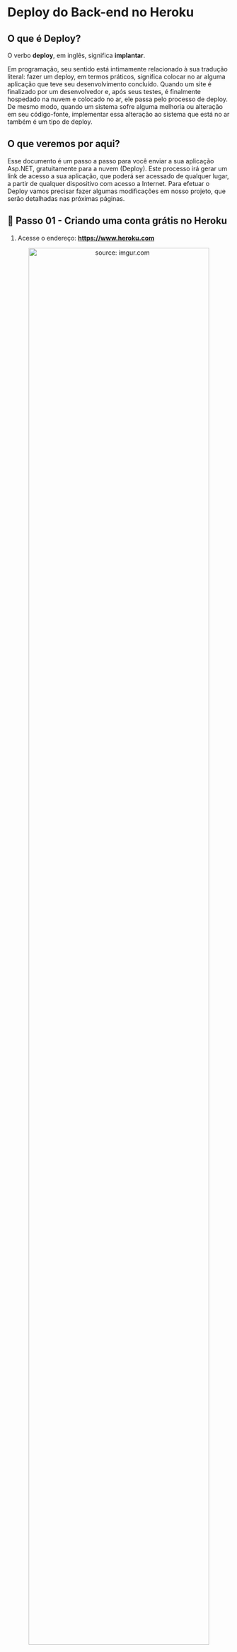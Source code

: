 ﻿<h1>Deploy do Back-end no Heroku</h1>

<h2>O que é Deploy?</h2>

O verbo **deploy**, em inglês, significa **implantar**.

Em programação, seu sentido está intimamente relacionado à sua tradução literal: fazer um deploy, em termos práticos, significa colocar no ar alguma aplicação que teve seu desenvolvimento concluído.
Quando um site é finalizado por um desenvolvedor e, após seus testes, é finalmente hospedado na nuvem e colocado no ar, ele passa pelo processo de deploy.
De mesmo modo, quando um sistema sofre alguma melhoria ou alteração em seu código-fonte, implementar essa alteração ao sistema que está no ar também é um tipo de deploy.

<h2>O que veremos por aqui?</h2>

Esse documento é um passo a passo para você enviar a sua aplicação Asp.NET, gratuitamente para a nuvem (Deploy). Este processo irá gerar um link de acesso a sua aplicação, que poderá ser acessado de qualquer lugar, a partir de qualquer dispositivo com acesso a Internet. 
Para efetuar o Deploy vamos precisar fazer algumas modificações em nosso projeto, que serão detalhadas nas próximas páginas.

<h2>👣 Passo 01 - Criando uma conta grátis no Heroku</h2>



1) Acesse o endereço: **https://www.heroku.com**

<div align="center"><img  src="https://i.imgur.com/9lFOzru.png" title="source: imgur.com" width="90%"/></div>

2. Crie a sua conta grátis no Heroku clicando no botão **SIGN UP FOR FREE**.

3. Preencha os dados do formulário e clique no botão **CREATE FREE ACCOUNT**.

   <div align="center"><img src="https://i.imgur.com/yp46vWx.png" title="source: imgur.com" width="80%"/></div>

4. Será exibida a mensagem abaixo informando que você receberá uma mensagem no seu e-mail para ativar a sua conta no Heroku. Acesse o seu e-mail e ative a sua conta.

   <div align="center"><img src="https://i.imgur.com/d1YV3RK.png" title="source: imgur.com" width="80%"/></div>

5. O e-mail que você receberá será semelhante a imagem abaixo. Clique no link indicado em vermelho para ativar a sua nova conta

   <div align="center"><img src="https://i.imgur.com/cgeQPVF.png" title="source: imgur.com" width="85%"/></div>

6. Será aberta a janela abaixo para criar a senha da sua conta. Crie uma senha e clique no botão **SET PASSWORD AND LOGIN**.

   <div align="center"><img src="https://i.imgur.com/j3hWcWD.png" title="source: imgur.com" width="80%"/></div>

| <img src="https://i.imgur.com/hOgWvSc.png" title="source: imgur.com" width="70px"/> | <p align="justify"> **ATENÇÃO:**  *A senha deve ter no mínimo 8 caracteres e pelo menos 1 letra maiúscula, 1 caracter especial e 1 numero*. </p> |
| ------------------------------------------------------------ | ------------------------------------------------------------ |

7. Será exibida a tela de Boas Vindas. Clique no botão **CLICK HERE TO PROCEED**.

   <div align="center"><img src="https://i.imgur.com/0RtgWeI.png?1" title="source: imgur.com" /></div>

8. Na próxima tela, concorde com os termos de uso da plataforma clicando no botão **Accept**.

   <div align="center"><img src="https://i.imgur.com/0pRIHhl.png" title="source: imgur.com" /></div>

9. Você será redirecionado para o **Dashboard do Heroku**. Agora você está pronto para criar as suas aplicações na Nuvem do Heroku.

   <div align="center"><img src="https://i.imgur.com/MtxGolw.png" title="source: imgur.com" /></div>

| <img src="https://i.imgur.com/hOgWvSc.png" title="source: imgur.com" width="70px"/> | <p align="justify"> **ATENÇÃO:**  *Conclua todas etapas do processo de criação da conta no Heroku antes de avançar para o próximo passo do Deploy*. </p> |
| ------------------------------------------------------------ | ------------------------------------------------------------ |

<br /><br /><br />

10. Caso o Heroku exiba a mensagem abaixo, solicitando a ativação do **MFA (Multi-Factor Authentication)**, não habilite esta opção. Clique no link **Later**, como mostra a figura abaixo, no item marcado em vermelho.

    <div align="center">
    <img src="https://i.imgur.com/OejMn66.png" title="source: imgur.com" /></div>



| <img src="https://i.imgur.com/hOgWvSc.png" title="source: imgur.com" width="200px"/> | <p align="justify"> **ATENÇÃO:**  *Não habilite em sua conta no Heroku a opção MFA (Multi-Factor Authentication), ou seja, o login em 2 etapas. Em alguns servidores não é possível efetuar login via Heroku Client com o MFA habilitado*. </p> |
| ------------------------------------------------------------ | ------------------------------------------------------------ |

<br /><br />

<h2>👣 Passo 02 - Instalação do Node.js</h2>



1) Acesse o endereço: **https://nodejs.org/en/**

<div align="center"><img src="https://i.imgur.com/t6mCAGb.png" title="source: imgur.com" /></div>

2. Faça o download da última versão LTS disponível do Node.js e instale no seu computador. 

| <img src="https://i.imgur.com/hOgWvSc.png" title="source: imgur.com" width="120px"/> | <p align="justify"> **ATENÇÃO:** No momento em que este e-book foi escrito, a versão LTS mais atual do Node.js era a versão 16.13.0. Hoje pode ser que a versão mais atual seja outra* </p> |
| ------------------------------------------------------------ | ------------------------------------------------------------ |



| <img src="https://i.imgur.com/RfjtOFi.png" title="source: imgur.com" width="72px"/> | <p align="justify"> **DICA:** *Caso você tenha alguma dúvida quanto a instalação do Node.js, consulte o Guia de Instalação do Node. </p> |
| ------------------------------------------------------------ | ------------------------------------------------------------ |

<br /><br /><br /><br /><br /><br /><br />

<h2>👣 Passo 03 - Instalação do Heroku Client</h2>



Para instalar e executar os comandos do Heroku Client usaremos o **Prompt de comando do Windows (cmd)**. 

1) Para instalar, execute o atalho <img width="50" src="https://i.imgur.com/JpqKaVh.png" title="source: imgur.com" /> para abrir a janela **Executar**.

<div align="center"><img src="https://i.imgur.com/uDHCB0H.png" title="source: imgur.com" width=55%"/></div>

2) Digite o comando **cmd** para abrir o **Prompt de comando do Windows**

3) Antes de instalar o **Heroku Client**, verifique se o Node já está instalado através do comando: 

```bash
npm -version
```

<div align="justify"><img src="https://i.imgur.com/sfHThTC.png" title="source: imgur.com" /></div>

** A versão pode ser diferente da imagem*

4) Caso não esteja instalado, volte ao passo **Instalação do Node.js**. 
5) Para instalar o **Heroku Client** digite o comando: 

```bash
npm i -g heroku
```

<div align="center"><img  src="https://i.imgur.com/rcsDAZ0.png" title="source: imgur.com" /></div>

6) Confirme a instalação do Heroku Client através do comando: 

```bash
heroku version
```

<div align="center"><img src="https://i.imgur.com/MO23QyV.png" title="source: imgur.com" /></div>

**A versão pode ser diferente da imagem*

<br />
   
<h2>👣 Passo 04 - Atualizando o projeto para uso de Task e métodos assincronos</h2>
   
   Como vamos trabalhar com um banco de dados remoto precisamos garantir que nossso projeto trabalhe com métodos assincronos,
   
   onde atraves da palavra reservada await e do uso de objetos do tipo task podemos garantir que as proximas instruções só serão realizadas quando a requisição para o banco for realizada, atualize as camadas abaixo do seu projeto
 
 <h4>AppContext.cs</h4>   
   
```c#
 
 using blogPessoal.Model;
using Microsoft.EntityFrameworkCore;
using System;
using System.Collections.Generic;
using System.Linq;
using System.Threading.Tasks;

namespace blogPessoal.Data
{
    public class AppContext : DbContext
    {

        public AppContext(DbContextOptions<AppContext> options) : base(options)
        {

        }

        protected override void OnModelCreating(ModelBuilder modelBuilder)
        {
            modelBuilder.Entity<Postagem>()
            .HasOne(p => p.Tema)
            .WithMany(b => b.Postagem);
        }

        public DbSet<Tema> Temas { get; set; }
        public DbSet<Postagem> Postagens { get; set; }

        public DbSet<User> Users { get; set; }
    }
}  
   
```
    
 <h4>IUserRepository.cs</h4> 
   
```c#
   
using blogPessoal.Model;
using System;
using System.Collections.Generic;
using System.Linq;
using System.Threading.Tasks;

namespace blogPessoal.Repository
{
    public interface IUserRepository
    {
        User GetUserName(string usuario, string senha);


        Task<User> CreateUser(User user);


    }
}   
   
```
   
<h4>ITemaRepository.cs</h4>    
   
```c#

using blogPessoal.Model;
using System;
using System.Collections.Generic;
using System.Linq;
using System.Threading.Tasks;

namespace blogPessoal.Repository
{
    public interface ITemaRepository
    {
        List<Tema> GetAll();

        Task<Tema> GetById(int Id);

        List<Tema> GetByDescricao(string descricao);

        Task<Tema> Create(Tema tema);

        Task<Tema> Update(Tema tema);

        Task<Tema> Delete(int Id);
    }
}
   
```
   

<h4>IPostagemRepository.cs</h4> 
   
```c#
   
using blogPessoal.Model;
using System;
using System.Collections.Generic;
using System.Linq;
using System.Threading.Tasks;

namespace blogPessoal.Repository
{
    public interface IPostagemRepository
    {
        List<Postagem> GetAll();

        Task<Postagem> GetById(int Id);

        List<Postagem> GetTitulo(string Titulo);

        Task<Postagem> Create(Postagem postagem);

        Task<Postagem> Update(Postagem postagem);

        Task<Postagem> Delete(int Id);
    }
}
   
```
 

<h4>UserRepository.cs</h4> 
   
```c#
using blogPessoal.Data;
using blogPessoal.Model;
using Microsoft.EntityFrameworkCore;
using System.Linq;
using System.Text;
using System.Threading.Tasks;

namespace blogPessoal.Repository
{
    public class UserRepository : IUserRepository
    {
        public readonly Data.AppContext _context;

        public UserRepository(Data.AppContext context)
        {
            _context = context;
        }

        public async Task<User> CreateUser(User user)
        {
            var aux = await _context.Users.FirstOrDefaultAsync(c => c.Id.Equals(user.Id));
            if (aux != null)
            {
                return null;
            }
            else
            {

                var valueBytes = Encoding.UTF8.GetBytes(user.Senha);
                user.Senha = System.Convert.ToBase64String(valueBytes);
                _context.Users.AddAsync(user);
                await _context.SaveChangesAsync();

                return user;
            }

        }

        public User GetUserName(string usuario, string senha)
        {

            Task<User> UserReturn = _context.Users.Where(u => u.Usuario == usuario).FirstOrDefaultAsync();
            var valueBytes = System.Convert.FromBase64String(UserReturn.Result.Senha);
            string passwordDecode = Encoding.UTF8.GetString(valueBytes);
            if (passwordDecode == senha)
            {
                return UserReturn.Result;
            }
            else
            {
                return null;
            }



        }
    }
}   
   
```
   

<h4>TemaRepository.cs</h4> 
   
```c#

using blogPessoal.Model;
using Microsoft.EntityFrameworkCore;
using System.Collections.Generic;
using System.Linq;
using System.Threading.Tasks;

namespace blogPessoal.Repository.impl
{
    public class TemaRepository : ITemaRepository
    {
        public readonly Data.AppContext _context;

        public TemaRepository(Data.AppContext context)
        {
            _context = context;
        }

        public async Task<Tema> Create(Tema tema)
        {
            var aux = await _context.Temas.FirstOrDefaultAsync(c => c.Id.Equals(tema.Id));
            if (aux != null)
                return aux;
            _context.Temas.AddAsync(tema);
            await _context.SaveChangesAsync();

            return tema;
        }

        public async Task<Tema> Delete(int id)
        {
            var temaDelete = await _context.Temas.FindAsync(id);
            _context.Temas.Remove(temaDelete);
            await _context.SaveChangesAsync();

            return null;
        }

        public async Task<Tema> GetById(int Id)
        {
            try
            {
                var TemaReturn = await _context.Temas.FirstAsync(i => i.Id == Id);
                return TemaReturn;
            }
            catch
            {
                return null;
            }
        }

        public List<Tema> GetAll()
        {
            return _context.Temas.ToListAsync().Result;
        }

        public List<Tema> GetByDescricao(string descricao)
        {
            var TemaReturn = _context.Temas.Where(p => p.Descricao.ToLower().Contains(descricao.ToLower())).ToListAsync().Result;
            return TemaReturn;
        }

        public async Task<Tema> Update(Tema tema)
        {
            _context.Entry(tema).State = EntityState.Modified;
            await _context.SaveChangesAsync();

            return tema;
        }
    }
}
   
```
   
<h4>PostagemRepository.cs</h4> 
   
```c#
using blogPessoal.Data;
using blogPessoal.Model;
using Microsoft.EntityFrameworkCore;
using System.Collections.Generic;
using System.Linq;
using System.Threading.Tasks;

namespace blogPessoal.Repository
{
    public class PostagemRepository : IPostagemRepository
    {
        public readonly Data.AppContext _context;
        private readonly ITemaRepository temaRepository;

        public PostagemRepository(AppContext context, ITemaRepository temaRepository)
        {
            _context = context;
            this.temaRepository = temaRepository;

        }

        public async Task<Postagem> Create(Postagem postagem)
        {


            var aux = await _context.Postagens.FirstOrDefaultAsync(c => c.Id.Equals(postagem.Id));
            if (aux != null)
                return aux;

            if (postagem.Tema != null)
                postagem.Tema = await this.temaRepository.Create(postagem.Tema);

            _context.Postagens.AddAsync(postagem);
            await _context.SaveChangesAsync();

            return postagem;
        }


        public async Task<Postagem> Delete(int id)
        {
            var postagemDelete = await _context.Postagens.FindAsync(id);
            _context.Postagens.Remove(postagemDelete);
            await _context.SaveChangesAsync();

            return null;
        }

        public List<Postagem> GetAll()
        {
            return _context.Postagens.Include(p => p.Tema).ToListAsync().Result;
        }

        public async Task<Postagem> GetById(int id)
        {
            try
            {
                var PostagemReturn = await _context.Postagens.Include(p => p.Tema).FirstAsync(i => i.Id == id);
                return PostagemReturn;
            }
            catch
            {
                return null;
            }

        }

        public List<Postagem> GetTitulo(string Titulo)
        {
            var PostagemReturn = _context.Postagens.Include(p => p.Tema).Where(p => p.Titulo.ToLower().Contains(Titulo.ToLower())).ToListAsync();
            return PostagemReturn.Result;
        }

        public async Task<Postagem> Update(Postagem postagem)
        {
            if (postagem.Tema != null)
                postagem.Tema = await this.temaRepository.Create(postagem.Tema);

            _context.Entry(postagem).State = EntityState.Modified;
            await _context.SaveChangesAsync();

            return postagem;

        }
    }
}   
   
```

<h4>UserController.cs</h4> 
 
   
```c#

using blogPessoal.Model;
using blogPessoal.Repository;
using blogPessoal.Service;
using Microsoft.AspNetCore.Authorization;
using Microsoft.AspNetCore.Mvc;
using System.Threading.Tasks;

namespace blogPessoal.Controllers
{
    [Route("api/[controller]")]
    [ApiController]
    public class UserController : ControllerBase
    {

        private readonly IUserRepository _userRepository;


        public UserController(IUserRepository userRepository)
        {
            _userRepository = userRepository;

        }

        [HttpPost]
        [Route("login")]
        [AllowAnonymous]
        public ActionResult<dynamic> Login([FromBody] User model)
        {

            var user = _userRepository.GetUserName(model.Usuario, model.Senha);
            if (user == null)
                return Unauthorized(new { message = "Usuário ou senha inválidos" });
            else
            {
                var userResult = new User { Id = user.Id, Nome = user.Nome, Usuario = user.Usuario, Senha = "" };

                var token = TokenService.GenerateToken(userResult);
                return new
                {
                    user = userResult,
                    token = "Bearer " + token
                };
            }
        }


        [HttpPost]
        [Route("cadastrar")]
        [AllowAnonymous]
        public async Task<ActionResult<User>> Cadastrar([FromBody] User user)
        {

            var newBook = await _userRepository.CreateUser(user);
            return newBook;

        }

    }

}
   
```
   
<h4>TemaController.cs</h4> 
   
```c#
 
using blogPessoal.Model;
using blogPessoal.Repository;
using Microsoft.AspNetCore.Authorization;
using Microsoft.AspNetCore.Mvc;
using System.Collections.Generic;
using System.Threading.Tasks;

namespace blogPessoal.Controllers
{
    [Route("api/[controller]")]
    [ApiController]
    public class TemaController : ControllerBase
    {
        private readonly ITemaRepository _temaRepository;

        public TemaController(ITemaRepository temaRepository)
        {
            _temaRepository = temaRepository;
        }

        [HttpGet]
        [Authorize]
        public List<Tema> GetAllTemas()
        {
            return _temaRepository.GetAll();
        }

        [HttpGet("{id}")]
        [Authorize]
        public async Task<ActionResult<Tema>> GetByIdTema(int id)
        {
            var tema = await _temaRepository.GetById(id);
            if (tema == null)
            {
                return NotFound();
            }
            else
            {
                return Ok(tema);
            }

        }


        [HttpGet("descricao/{descricao}")]
        [Authorize]
        public List<Tema> GetByDescricao(string descricao)
        {
            return _temaRepository.GetByDescricao(descricao);
        }

        [HttpPost]
        [Authorize]
        public async Task<ActionResult<Tema>> PostTema([FromBody] Tema tema)
        {
            var temaReturn = await _temaRepository.Create(tema);
            return CreatedAtAction(nameof(GetAllTemas), new { id = temaReturn.Id }, temaReturn);
        }

        [HttpPut]
        [Authorize]
        public async Task<ActionResult> PutTema([FromBody] Tema tema)
        {

            if (tema.Id == 0)
                return BadRequest();
            else
            {
                var temaUpdate = await _temaRepository.Update(tema);

                return Ok(temaUpdate);

            }

        }

        [HttpDelete("{id}")]
        [Authorize]
        public async Task<ActionResult> DeleteTema(int id)
        {
            var temaToDelete = await _temaRepository.GetById(id);

            if (temaToDelete == null)
                return NotFound();

            await _temaRepository.Delete(temaToDelete.Id);
            return NoContent();


        }
    }

}
   
```
   
<h4>PostagemController.cs</h4> 
   
```c#

using blogPessoal.Model;
using blogPessoal.Repository;
using Microsoft.AspNetCore.Authorization;
using Microsoft.AspNetCore.Mvc;
using System.Collections.Generic;
using System.Threading.Tasks;

namespace blogPessoal.Controllers
{
    [Route("api/[controller]")]
    [ApiController]
    public class PostagemController : ControllerBase
    {

        private readonly IPostagemRepository _postagemRepository;

        public PostagemController(IPostagemRepository postagemRepository)
        {
            _postagemRepository = postagemRepository;
        }

        [HttpGet]
        [Authorize]
        public List<Postagem> GetAllPostagens()
        {
            return _postagemRepository.GetAll();
        }

        [HttpGet("{id}")]
        [Authorize]
        public async Task<ActionResult<Postagem>> GetByIdPostagem(int id)
        {
            var postagem = await _postagemRepository.GetById(id);
            if (postagem == null)
            {
                return NotFound();
            }
            else
            {
                return Ok(postagem);
            }
        }

        [HttpGet("titulo/{titulo}")]
        [Authorize]
        public List<Postagem> GetByTituloPostagem(string titulo)
        {
            return _postagemRepository.GetTitulo(titulo);
        }

        [HttpPost]
        public async Task<ActionResult<Tema>> PostPostagem([FromBody] Postagem postagem)
        {
            var newPostagem = await _postagemRepository.Create(postagem);
            return Ok(newPostagem);
        }


        [HttpDelete("{id}")]
        [Authorize]
        public async Task<ActionResult> DeletePostagem(int id)
        {
            var postagemToDelete = await _postagemRepository.GetById(id);

            if (postagemToDelete == null)
                return NotFound();

            await _postagemRepository.Delete(postagemToDelete.Id);
            return NoContent();


        }

        [HttpPut]
        [Authorize]
        public async Task<ActionResult<Postagem>> PutPostagem([FromBody] Postagem postagem)
        {
            if (postagem.Id <= 0)
                return BadRequest();

            var postagemResult = await _postagemRepository.Update(postagem);

            return Ok(postagemResult);
        }
    }
}
   
```
 

<h2>👣 Passo 05 - Adicionar a Dependência do PostgreSQL no projeto</h2>


O Heroku, na sua versão gratuita, utiliza o **PostgreSQL** como **SGBD**.  Estamos utilizando o **SQL-Server** para desenvolver o Blog Pessoal. Ambos são Banco de dados Relacionais e graças ao **Entity Framework Core **, não será necessário realizar nenhuma alteração no código do nosso aplicativo. A única mudança necessária, além de adicionar a **Dependência no nuget**,  e configurar a aplicação para utilizar o PostgreSQL. 

<div align="left"><img src="https://i.imgur.com/b3khcJI.png" title="source: imgur.com" width="25px"/> <a href="https://www.postgresql.org/" target="_blank"><b>Site Oficial: PostgreSQL</b></a></div>

1. clique com botão direito sobre dependência 
2. clique em gerenciar pacotes do Nuget

<div align="center"><img src="https://i.imgur.com/biUST6C.png" title="source: imgur.com" /></div>    

<br />

3. procure por Npgsql.EntityFrameworkCore.PostgreSQL e instale a versão 5.0.1

<div align="center"><img src="https://i.imgur.com/gcAd13C.png" title="source: imgur.com" /></div>    

<h2>👣 Passo 06 - Configurar o Banco de Dados</h2>
   
   

A Configuração do Banco de dados Local é diferente da configuração que será utilizada no Heroku. 

No passo anterior, adicionamos a Dependência do PostgreSQL no projeto, neste passo vamos configurar a aplicação para acessar o Banco de dados remoto no Heroku.

### Editando StartUp.cs

1.  Edite o arquivo **StartUp.cs** como o codigo abaixo.

```c#
using blogPessoal.Data;
using blogPessoal.Repository;
using blogPessoal.Repository.impl;
using Microsoft.AspNetCore.Authentication.JwtBearer;
using Microsoft.AspNetCore.Builder;
using Microsoft.AspNetCore.Hosting;
using Microsoft.EntityFrameworkCore;
using Microsoft.Extensions.Configuration;
using Microsoft.Extensions.DependencyInjection;
using Microsoft.Extensions.Hosting;
using Microsoft.IdentityModel.Tokens;
using Microsoft.OpenApi.Models;

using System.Text;


namespace blogPessoal
{
    public class Startup
    {
        public Startup(IConfiguration configuration)
        {
            Configuration = configuration;
        }

        public IConfiguration Configuration { get; }

        // This method gets called by the runtime. Use this method to add services to the container.
        public void ConfigureServices(IServiceCollection services)
        {

            services.AddCors();
            services.AddControllers();

            var key = Encoding.ASCII.GetBytes(Settings.Secret);
            services.AddAuthentication(x =>
            {
                x.DefaultAuthenticateScheme = JwtBearerDefaults.AuthenticationScheme;
                x.DefaultChallengeScheme = JwtBearerDefaults.AuthenticationScheme;
            })
            .AddJwtBearer(x =>
            {
                x.RequireHttpsMetadata = false;
                x.SaveToken = true;
                x.TokenValidationParameters = new TokenValidationParameters
                {
                    ValidateIssuerSigningKey = true,
                    IssuerSigningKey = new SymmetricSecurityKey(key),
                    ValidateIssuer = false,
                    ValidateAudience = false
                };
            });

            services.AddEntityFrameworkNpgsql()
            .AddDbContext<AppContext>(options => options.UseNpgsql(Configuration.GetConnectionString("DefaultConnection")));
            services.AddScoped<IPostagemRepository, PostagemRepository>();
            services.AddScoped<ITemaRepository, TemaRepository>();
            services.AddScoped<IUserRepository, UserRepository>();
            services.AddControllers();
            services.AddSwaggerGen(c =>
            {
                c.SwaggerDoc("v1", new OpenApiInfo { Title = "blogPessoal", Version = "v1" });
            });
        }

        // This method gets called by the runtime. Use this method to configure the HTTP request pipeline.
        public void Configure(IApplicationBuilder app, IWebHostEnvironment env, Data.AppContext context)
        {
            context.Database.EnsureCreated();
            app.UseDeveloperExceptionPage();
            app.UseSwagger();
            app.UseSwaggerUI(c => c.SwaggerEndpoint("/swagger/v1/swagger.json", "blogPessoal v1"));

            if (env.IsDevelopment())
            {
                context.Database.EnsureCreated();
                app.UseDeveloperExceptionPage();
                app.UseSwagger();
                app.UseSwaggerUI(c => c.SwaggerEndpoint("/swagger/v1/swagger.json", "blogPessoal v1"));
            }
         
            app.UseHttpsRedirection();

            app.UseRouting();

            app.UseCors(x => x
                 .AllowAnyOrigin()
                 .AllowAnyMethod()
                 .AllowAnyHeader());

            app.UseAuthentication();
            app.UseAuthorization();

            app.UseEndpoints(endpoints =>
            {
                endpoints.MapControllers();
            });
        }
    }
}
```

### Explicando o código

2.  Você devera trocar o conector do banco de dados SQL-Server para o UseNpgsql

```c#
 services.AddEntityFrameworkNpgsql()
            .AddDbContext<AppContext>(options => options.UseNpgsql(Configuration.GetConnectionString("DefaultConnection")));
```

3. Você deverá colocar o código de criação do banco/criação do swagger fora do if de verificação de ambiente de desenvolvimento.

```c#
 context.Database.EnsureCreated();
            app.UseDeveloperExceptionPage();
            app.UseSwagger();
            app.UseSwaggerUI(c => c.SwaggerEndpoint("/swagger/v1/swagger.json", "blogPessoal v1"));
```

### Editando appsettings.json

1. Edite o arquivo **appsettings.json** como o codigo abaixo.

```json
{
  "ConnectionStrings": {
    "DefaultConnection": "Host=ec2-3-209-61-239.compute-1.amazonaws.com;Port=5432;Pooling=true;Database=df7doa9h5c6c56;User Id=cjsxoutsklffoo;Password=40d9fa09eeb19c297dc87529c39a376446b35dc2b06ec136d1df755730b64a8f;SSL Mode=Require;TrustServerCertificate=True;"
  },
  "Logging": {
    "LogLevel": {
      "Default": "Information",
      "Microsoft": "Warning",
      "Microsoft.Hosting.Lifetime": "Information"
    }
  },
  "AllowedHosts": "*"
}
```



<h2>👣 Passo 07 - Deploy com o Git</h2>

Vamos preparar o nosso repositório local para subir a aplicação para o Heroku utilizando o Git.

1. Abra pasta do seu projeto BlogPessoal
2.  Para saber que esta na pasta certa identifique o arquivo **appsettings.json**.

<div align="left"><img src="https://i.imgur.com/DCHSRSf.png" title="source: imgur.com" /></div>

4. Abra a pasta **deploy_blogpessoal** e verifique se existe uma pasta chamada **.git**. Caso ela exista, apague esta pasta. **Esta pasta estará presente <u>APENAS</u> se você inicializou o git dentro da pasta do projeto.**

<div align="left"><img src="https://i.imgur.com/DCHSRSf.png" title="source: imgur.com" /></div>

7. Caso esta pasta não esteja sendo exibida, na janela do Windows Explorer, clique na **Guia Exibir** e na sequência no botão **Opções**. Na janela **Opções de Pasta**, na **Guia Modo de Exibição**, no item **Configurações avançadas**, localize a opção: **Pastas e arquivos ocultos** e marque a opção **Mostrar arquivos, pastas e unidades ocultas** (como mostra a figura abaixo). Em seguida clique em **OK** para concluir.

<div align="center"><img width="340px" src="https://i.imgur.com/n8hQu12.png" title="source: imgur.com" /></div>

8. Execute o atalho <img width="80" src="https://i.imgur.com/JpqKaVh.png" title="source: imgur.com" /> para abrir a janela Executar

<div align="center"><img src="https://i.imgur.com/ISBwaaK.png" title="source: imgur.com" /></div>

9. Digite o comando abaixo para abrir o **Prompt de Comando do Windows**:

```
cmd
```

10. Na pasta **deploy_blogpessoal**, no **Windows Explorer**, copie o caminho da pasta conforme a figura abaixo:

<div align="center"><img src="https://i.imgur.com/pUs2wYc.png" title="source: imgur.com" /></div>

11. No Prompt de comando do Windows digite o comando cd e cole na frente do comando o caminho copiado: 

```
cd C:\Users\DELL\Desktop\asp.net curso\deploy\blog-pessoal-aspnet-core\blogPessoal\blogPessoal
```

**o nome da pasta pode ser diferente*

| <img src="https://i.imgur.com/vVDBDG0.png" title="source: imgur.com" width="200px"/> | **ALERTA DE BSM:** *Mantenha a Atenção aos Detalhes ao iniciar o Deploy pelo Git. A partir deste ponto, todos os comandos do Git e do Heroku Client devem ser executados via Prompt de Comando do Windows (CMD), dentro da pasta deploy-blogpessoal.* |
| ------------------------------------------------------------ | :----------------------------------------------------------- |

12. Digite a sequência de comandos abaixo para inicializar o seu repositório local para efetuar o Deploy no Heroku:

```
git init
```

<br />

<h2>👣 Passo 8 - Login no Heroku</h2>

1. Digite o comando: 

```
heroku login
```

<div><img src="https://i.imgur.com/pvygxsZ.png" title="source: imgur.com" /></div>

<br /><br /><br /><br /><br /><br />

2. Será aberta a janela abaixo. Clique no botão **Log in**

<div align="center"><img src="https://i.imgur.com/PXR6hFW.png" title="source: imgur.com" /></div>

3. Após efetuar o login na sua conta, será exibida a janela abaixo. 

<div align="center"><img src="https://i.imgur.com/i6VMoMp.png" title="source: imgur.com" /></div>

4. Volte para o Prompt de comando para continuar o Deploy.

<div align="center"><img src="https://i.imgur.com/IjyMzrH.png" title="source: imgur.com" /></div>

<br /><br />

<h2>👣 Passo 9 - Criar um novo projeto no Heroku</h2>



Para criar um novo projeto na sua conta do Heroku, digite o comando abaixo, onde o **nomedoprojeto** deve ser substituído por um nome (escolhido por você), que esteja disponível no Heroku.

```
heroku create nomedoprojeto --buildpack https://github.com/UCSFCDHI/heroku-dotnet-5.0.git
```

| <img src="https://i.imgur.com/hOgWvSc.png" title="source: imgur.com" width="200px"/> | <p align="justify"> **ATENÇÃO:** *O NOME DO PROJETO NÃO PODE CONTER LETRAS MAIUSCULAS, NUMEROS OU CARACTERES ESPECIAIS. ALÉM DISSO ELE PRECISA SER ÚNICO DENTRO DA PLATAFORMA HEROKU. </p> |
| ------------------------------------------------------------ | ------------------------------------------------------------ |

Se o nome escolhido já existir, será exibida a mensagem abaixo:

<div><img src="https://i.imgur.com/L7ayFaz.png" title="source: imgur.com" /></div>

Se o nome escolhido for aceito, será exibida a mensagem abaixo:

<div><img src="https://i.imgur.com/P0KazWd.png" title="source: imgur.com" /></div>



<h2>👣Passo 10 - Efetuar o Deploy</h2>

1. Para concluir o Deploy, digite o comando: 

```
git add .
git commit -m “Deploy inicial - Blog Pessoal”
git push heroku master
```

2. Ao finalizar o Deploy, será exibida a mensagem **BUILD SUCESS** (destacado em verde na imagem) e será exibido o endereço (**https://nomedoprojeto.herokuapp.com**) para acessar a API na Internet (destacado em amarelo na imagem)

<div align="center"><img src="https://i.imgur.com/VGoSZth.png" title="source: imgur.com" /></div>



<h2>👣 Passo 11 - Adicionar o Banco de dados no Heroku</h2>



Acesse o link https://elements.heroku.com/addons/heroku-postgresql

ou procure no google por /heroku-postgresql

<div align="center"><img src="https://i.imgur.com/q9rc2Xj.png" title="source: imgur.com" /></div>



1. Escolha a versão de desenvolvimento e clique no botão install heroku postgress

<div align="center"><img src="https://i.imgur.com/VA2otiu.png" title="source: imgur.com" /></div>

2. Escolha o repositório que foi criado anteriormente, buscando pelo nome do repositório.

<div align="center"><img src="https://i.imgur.com/kb6Z92G.png" title="source: imgur.com" /></div>

4. Abra o Data e escolha o banco de dados que está linkado a sua aplicação.

<div align="center"><img src="https://i.imgur.com/mv3C9Bi.png" title="source: imgur.com" /></div>

5. Clique em Settings e clique em view credentials.

<div align="center"><img src="https://i.imgur.com/vliUVlE.png" title="source: imgur.com" /></div>

6. Passe cada um dos dados para o arquivo **appsettings.json**.

```json
{
  "ConnectionStrings": {
    "DefaultConnection": 
    "Host="Insira o Host";
    Port= "Insira o Port";
    Pooling=true;
    Database="Insira o Database";
    User Id="Insira o User";
    Password="Insira o Password";
    SSL Mode=Require;TrustServerCertificate=True;"
  },
  "Logging": {
    "LogLevel": {
      "Default": "Information",
      "Microsoft": "Warning",
      "Microsoft.Hosting.Lifetime": "Information"
    }
  },
  "AllowedHosts": "*"
}

```

7. Salve os arquivos alterados: 

8. Para concluir o Deploy, digite o comando no terminal na pasta de origem: 

```
git add .
git commit -m “Deploy inicial - Blog Pessoal”
git push heroku master
```

9. Ao finalizar o Deploy, será exibida a mensagem **BUILD SUCESS** (destacado em verde na imagem) e será exibido o endereço (**https://nomedoprojeto.herokuapp.com**) para acessar a API na Internet (destacado em amarelo na imagem)

<div align="center"><img src="https://i.imgur.com/VGoSZth.png" title="source: imgur.com" /></div>



<h2>👣 Passo 12 - Testar o link e a aplicação</h2>



1) Abra o navegador e digite o endereço a sua aplicação (**https://nomedoprojeto.herokuapp.com/swagger**).
2) Será solicitado o **Usuário e a Senha**. Digite **root** para ambos.
3) Sua aplicação abrirá o **Swagger**. 

<div align="center"><img src="https://i.imgur.com/wl90Me9.png" title="source: imgur.com" /></div>



<div align="left"><img src="https://i.imgur.com/bQGvf3h.png" title="source: imgur.com" width="25px"/> <a href="https://github.com/Marcelo7211/blog-pessoal-aspnet-core/tree/CG-81-construcao-cook-book-asp-net-core-deploy" target="_blank"><b>Código fonte: Projeto Finalizado</b></a> 
</div>

